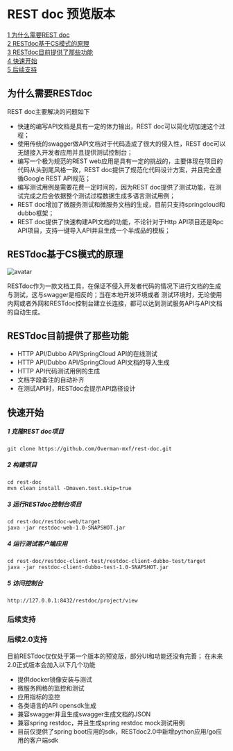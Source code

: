 # REST doc 预览版本
[1 为什么需要REST doc](#为什么需要RESTdoc) <br/>
[2 RESTdoc基于CS模式的原理](#RESTdoc基于CS模式的原理)<br/>
[3 RESTdoc目前提供了那些功能](#RESTdoc目前提供了那些功能)<br/>
[4 快速开始](#快速开始)<br/>
[5 后续支持](#后续支持)<br/>


## 为什么需要RESTdoc
REST doc主要解决的问题如下

- 快速的编写API文档是具有一定的体力输出，REST doc可以简化切加速这个过程；
- 使用传统的swagger做API文档对于代码造成了很大的侵入性，REST doc可以无缝接入开发者应用并且提供测试控制台；
- 编写一个极为规范的REST web应用是具有一定的挑战的，主要体现在项目的代码从头到尾风格一致，REST doc提供了规范化代码设计方案，并且完全遵循Google REST API规范；
- 编写测试用例是需要花费一定时间的，因为REST doc提供了测试功能，在测试完成之后会依据整个测试过程数据生成多语言测试用例；
- REST doc增加了微服务测试和微服务文档的生成，目前只支持springcloud和dubbo框架；
- REST doc提供了快速构建API文档的功能，不论针对于Http API项目还是Rpc API项目，支持一键导入API并且生成一个半成品的模板；


## RESTdoc基于CS模式的原理
![avatar](https://raw.githubusercontent.com/Overman-mxf/rest-doc/master/static/img/agent-struct.png)

RESTdoc作为一款文档工具，在保证不侵入开发者代码的情况下进行文档的生成与测试，这与swagger是相反的；当在本地开发环境或者
测试环境时，无论使用内网或者外网和RESTdoc控制台建立长连接，都可以达到测试服务API与API文档的自动生成。


## RESTdoc目前提供了那些功能
- HTTP API/Dubbo API/SpringCloud API的在线测试
- HTTP API/Dubbo API/SpringCloud API文档的导入生成
- HTTP API代码测试用例的生成
- 文档字段备注的自动补齐
- 在测试API时，RESTdoc会提示API路径设计


## 快速开始

##### 1 克隆REST doc项目
```
git clone https://github.com/Overman-mxf/rest-doc.git
```

##### 2 构建项目
```
cd rest-doc
mvn clean install -Dmaven.test.skip=true
```

##### 3 运行RESTdoc控制台项目
```
cd rest-doc/restdoc-web/target 
java -jar restdoc-web-1.0-SNAPSHOT.jar
```

##### 4 运行测试客户端应用
```
cd rest-doc/restdoc-client-test/restdoc-client-dubbo-test/target 
java -jar restdoc-client-dubbo-test-1.0-SNAPSHOT.jar
```


##### 5 访问控制台
```
http://127.0.0.1:8432/restdoc/project/view
```
### 后续支持

### 后续2.0支持

目前RESTdoc仅仅处于第一个版本的预览版，部分UI和功能还没有完善；
在未来2.0正式版本会加入以下几个功能
-  提供docker镜像安装与测试
-  微服务网格的监控和测试
-  应用指标的监控
-  各类语言的API opensdk生成
-  兼容swagger并且生成swagger生成文档的JSON
-  兼容spring restdoc，并且生成spring restdoc mock测试用例
-  目前仅提供了spring boot应用的sdk，RESTdoc2.0中新增python应用/go应用的客户端sdk
